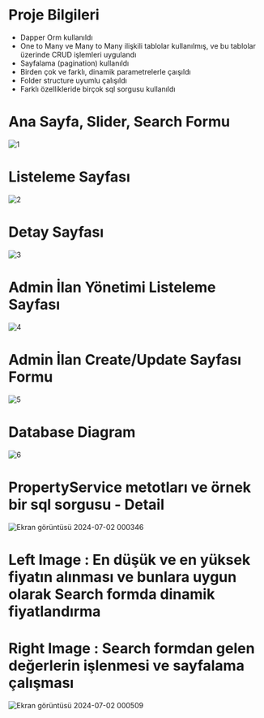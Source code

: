
# Proje Bilgileri
- Dapper Orm kullanıldı
- One to Many ve Many to Many ilişkili tablolar kullanılmış, ve bu tablolar üzerinde CRUD işlemleri uygulandı
- Sayfalama (pagination) kullanıldı
- Birden çok ve farklı, dinamik  parametrelerle çaışıldı
- Folder structure uyumlu çalışıldı
- Farklı özellikleride birçok sql sorgusu kullanıldı


# Ana Sayfa, Slider, Search Formu
![1](https://github.com/oguzturan92/dapper-real-estate/assets/157590022/4e7f7868-96f5-4576-bfc6-8c7cc5aa2d4e)

# Listeleme Sayfası
![2](https://github.com/oguzturan92/dapper-real-estate/assets/157590022/515c01f6-05fb-4c7f-8a6f-793289a396be)

# Detay Sayfası
![3](https://github.com/oguzturan92/dapper-real-estate/assets/157590022/8855d4fa-1aa4-44ec-bb6b-cd2758458c37)

# Admin İlan Yönetimi Listeleme Sayfası
![4](https://github.com/oguzturan92/dapper-real-estate/assets/157590022/7868cd51-5ec0-4e45-9ab1-42882371e6a0)

# Admin İlan Create/Update Sayfası Formu
![5](https://github.com/oguzturan92/dapper-real-estate/assets/157590022/4bfa9ea3-3c72-45b2-93c6-b3b792fbe76f)

# Database Diagram
![6](https://github.com/oguzturan92/dapper-real-estate/assets/157590022/fba71ab5-605d-4716-8e95-9ea86d47f1db)

# PropertyService metotları ve örnek bir sql sorgusu - Detail
![Ekran görüntüsü 2024-07-02 000346](https://github.com/oguzturan92/dapper-real-estate/assets/157590022/1f6edc07-26f0-4052-93b4-b615ebd00379)

# Left Image : En düşük ve en yüksek fiyatın alınması ve bunlara uygun olarak Search formda dinamik fiyatlandırma
# Right Image : Search formdan gelen değerlerin işlenmesi ve sayfalama çalışması
![Ekran görüntüsü 2024-07-02 000509](https://github.com/oguzturan92/dapper-real-estate/assets/157590022/3b2f9d7f-cadd-4f61-b845-c5903c2663b1)
